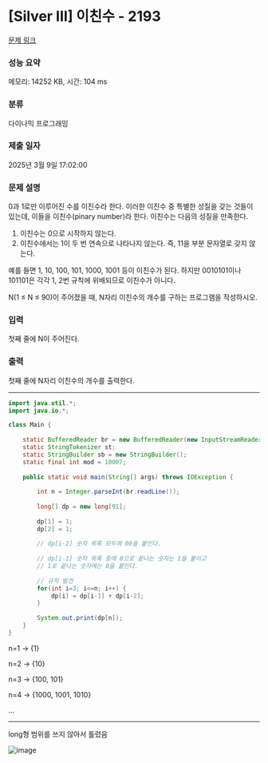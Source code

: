 # [Silver III] 이친수 - 2193 

[문제 링크](https://www.acmicpc.net/problem/2193) 

### 성능 요약

메모리: 14252 KB, 시간: 104 ms

### 분류

다이나믹 프로그래밍

### 제출 일자

2025년 3월 9일 17:02:00

### 문제 설명

<p>0과 1로만 이루어진 수를 이진수라 한다. 이러한 이진수 중 특별한 성질을 갖는 것들이 있는데, 이들을 이친수(pinary number)라 한다. 이친수는 다음의 성질을 만족한다.</p>

<ol>
	<li>이친수는 0으로 시작하지 않는다.</li>
	<li>이친수에서는 1이 두 번 연속으로 나타나지 않는다. 즉, 11을 부분 문자열로 갖지 않는다.</li>
</ol>

<p>예를 들면 1, 10, 100, 101, 1000, 1001 등이 이친수가 된다. 하지만 0010101이나 101101은 각각 1, 2번 규칙에 위배되므로 이친수가 아니다.</p>

<p>N(1 ≤ N ≤ 90)이 주어졌을 때, N자리 이친수의 개수를 구하는 프로그램을 작성하시오.</p>

### 입력 

 <p>첫째 줄에 N이 주어진다.</p>

### 출력 

 <p>첫째 줄에 N자리 이친수의 개수를 출력한다.</p>

---

```java
import java.util.*;
import java.io.*;

class Main {
    
    static BufferedReader br = new BufferedReader(new InputStreamReader(System.in));
    static StringTokenizer st;
    static StringBuilder sb = new StringBuilder();
    static final int mod = 10007;
    
    public static void main(String[] args) throws IOException {
        
        int n = Integer.parseInt(br.readLine());
        
        long[] dp = new long[91];
        
        dp[1] = 1;
        dp[2] = 1;
        
        // dp[i-2] 숫자 목록 모두에 00을 붙인다.
        
        // dp[i-1] 숫자 목록 중에 0으로 끝나는 숫자는 1을 붙이고
        // 1로 끝나는 숫자에는 0을 붙인다.
        
        // 규칙 발견
        for(int i=3; i<=n; i++) {
            dp[i] = dp[i-1] + dp[i-2];
        }
        
        System.out.print(dp[n]);
    }
}

```
n=1 -> {1}

n=2 -> {10}

n=3 -> {100, 101}

n=4 -> {1000, 1001, 1010}

...

---

long형 범위를 쓰지 않아서 틀렸음

![image](https://github.com/user-attachments/assets/bf707a43-a4a1-4286-b08a-9f0e8df2fad3)
